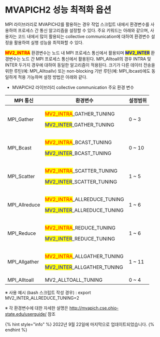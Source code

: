 # MVAPICH2 성능 최적화 옵션

MPI 라이브러리로 MVAPICH2를 활용하는 경우 작업 스크립트 내에서 환경변수를 사용하여 프로세스 간 통신 알고리즘을 설정할 수 있다. 주요 키워드는 아래와 같으며, 사용자는 코드 내에서 많이 활용되는 collective communication에 대하여 환경변수 설정을 활용하여 실행 성능을 최적화할 수 있다.

<mark style="color:red;">**MV2\_INTRA**</mark> 환경변수는 노드 내 MPI 프로세스 통신에서 활용되며 <mark style="color:blue;">**MV2\_INTER**</mark> 환경변수는 노드 간 MPI 프로세스 통신에서 활용된다. MPI\_Alltoall의 경우 INTRA 및 INTER 두가지 경우에 대하여 동일한 알고리즘이 적용된다. 크기가 다른 데이터 전송을 위한 루틴(예: MPI\_Alltoallv) 또는 non-blocking 기반 루틴(예: MPI\_Ibcast)에도 동일하게 적용 가능하며 설정 방법은 아래와 같다.



* MVAPICH2 라이브러리 collective communication 주요 환경 변수

| **MPI 통신**     | **환경변수**                                                                                                                            | **설정범위** |
| -------------- | ----------------------------------------------------------------------------------------------------------------------------------- | -------- |
| MPI\_Gather    | <p><mark style="color:red;">MV2_INTRA</mark>_GATHER_TUNING</p><p><mark style="color:blue;">MV2_INTER</mark>_GATHER_TUNING</p>       | 0 \~ 3   |
| MPI\_Bcast     | <p><mark style="color:red;">MV2_INTRA</mark>_BCAST_TUNING</p><p><mark style="color:blue;">MV2_INTER</mark>_BCAST_TUNING</p>         | 0 \~ 10  |
| MPI\_Scatter   | <p><mark style="color:red;">MV2_INTRA</mark>_SCATTER_TUNING</p><p><mark style="color:blue;">MV2_INTER</mark>_SCATTER_TUNING</p>     | 1 \~ 5   |
| MPI\_Allreduce | <p><mark style="color:red;">MV2_INTRA</mark>_ALLREDUCE_TUNING</p><p><mark style="color:blue;">MV2_INTER</mark>_ALLREDUCE_TUNING</p> | 1 \~ 6   |
| MPI\_Reduce    | <p><mark style="color:red;">MV2_INTRA</mark>_REDUCE_TUNING</p><p><mark style="color:blue;">MV2_INTER</mark>_REDUCE_TUNING</p>       | 1 \~ 6   |
| MPI\_Allgather | <p><mark style="color:red;">MV2_INTRA</mark>_ALLGATHER_TUNING</p><p><mark style="color:blue;">MV2_INTER</mark>_ALLGATHER_TUNING</p> | 1 \~ 11  |
| MPI\_Alltoall  | MV2\_ALLTOALL\_TUNING                                                                                                               | 0 \~ 4   |

※ 사용 예시 (bash 스크립트 작성 경우) : export MV2\_INTER\_ALLREDUCE\_TUNING=2

※ 각 환경변수에 대한 자세한 설명은 http://mvapich.cse.ohio-state.edu/userguide/ 참조

{% hint style="info" %}
2022년 9월 22일에 마지막으로 업데이트되었습니다.
{% endhint %}
